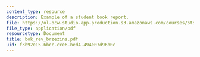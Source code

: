 ```yaml
---
content_type: resource
description: Example of a student book report.
file: https://ol-ocw-studio-app-production.s3.amazonaws.com/courses/sts-471j-engineering-apollo-the-moon-project-as-a-complex-system-spring-2007/f3b92e156bcccce6bed4494e07d96b0c_bok_rev_brzezins.pdf
file_type: application/pdf
resourcetype: Document
title: bok_rev_brzezins.pdf
uid: f3b92e15-6bcc-cce6-bed4-494e07d96b0c
---
```


